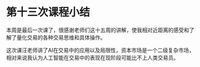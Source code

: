 # 第十三次课程小结

本周是最后一次课了，很感谢老师们这十五周的讲解，使我相对近距离的感受和了解了量化交易的各种交易思维和具体操作。

这次课汪老师讲了AI在交易中的应用以及局限性，资本市场是一个二级复杂市场，相对来说我认为人工智能在交易中的表现在现阶段可能比不上人类交易员。
